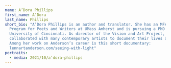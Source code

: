 ```yaml
---
name: A’Dora Phillips
first_name: A’Dora
last_name: Phillips
short_bio: "A’Dora Phillips is an author and translator. She has an MFA from the
  Program for Poets and Writers at UMass Amherst and is pursuing a PhD at the
  University of Cincinnati. As director of the Vision and Art Project, she has
  collaborated with many contemporary artists to document their lives and work.
  Among her work on Anderson’s career is this short documentary:
  lennartanderson.com/seeing-with-light"
portraits:
  - media: 2021/10/a’dora-phillips
---
```

